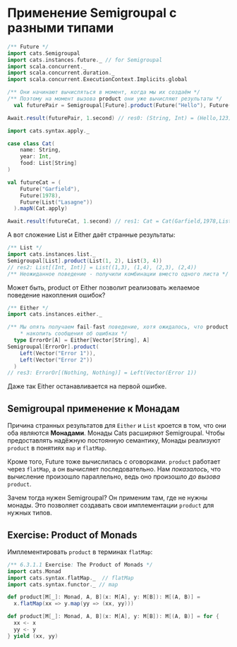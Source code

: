 # Применение Semigroupal с разными типами


```scala
/** Future */
import cats.Semigroupal
import cats.instances.future._ // for Semigroupal
import scala.concurrent._
import scala.concurrent.duration._
import scala.concurrent.ExecutionContext.Implicits.global

/** Они начинают вычисляться в момент, когда мы их создаём */
/** Поэтому на момент вызова product они уже вычисляют результаты */
  val futurePair = Semigroupal[Future].product(Future("Hello"), Future(123))

Await.result(futurePair, 1.second) // res0: (String, Int) = (Hello,123)

import cats.syntax.apply._

case class Cat(
    name: String,
    year: Int,
    food: List[String]
)

val futureCat = (
    Future("Garfield"),
    Future(1978),
    Future(List("Lasagne"))
  ).mapN(Cat.apply)

Await.result(futureCat, 1.second) // res1: Cat = Cat(Garfield,1978,List(Lasagne))
```

А вот сложение List и Either даёт странные результаты:

```scala
/** List */
import cats.instances.list._
Semigroupal[List].product(List(1, 2), List(3, 4))
// res2: List[(Int, Int)] = List((1,3), (1,4), (2,3), (2,4))
/** Неожиданное поведение - получили комбинации вместо одного листа */
```

Может быть, product от Either позволит реализовать желаемое поведение накопления ошибок?

```scala
/** Either */
import cats.instances.either._

/** Мы опять получаем fail-fast поведение, хотя ожидалось, что product сможет
    * накопить сообщения об ошибках */
  type ErrorOr[A] = Either[Vector[String], A]
Semigroupal[ErrorOr].product(
    Left(Vector("Error 1")),
    Left(Vector("Error 2"))
  )
// res3: ErrorOr[(Nothing, Nothing)] = Left(Vector(Error 1))
```

Даже так Either останавливается на первой ошибке.

## Semigroupal применение к Монадам

Причина странных результатов для `Either` и `List` кроется в том, что они оба являются **Монадами**. Монады Cats расширяют Semigroupal. Чтобы предоставлять надёжную постоянную семантику, Монады реализуют `product` в понятиях `map` и `flatMap`. 

Кроме того, Future тоже вычислилась с оговорками. `product` работает через `flatMap`, а он вычисляет последовательно. Нам *показалось*, что вычисление произошло параллельно, ведь оно произошло *до вызова* `product`.

Зачем тогда нужен Semigroupal? Он применим там, где не нужны монады. Это позволяет создавать свои имплементации `product` для нужных типов. 


## Exercise: Product of Monads

Имплементировать `product` в терминах `flatMap`:

```scala
/** 6.3.1.1 Exercise: The Product of Monads */
import cats.Monad
import cats.syntax.flatMap._  // flatMap
import cats.syntax.functor._ // map

def product[M[_]: Monad, A, B](x: M[A], y: M[B]): M[(A, B)] =
  x.flatMap(xx => y.map(yy => (xx, yy)))

def product[M[_]: Monad, A, B](x: M[A], y: M[B]): M[(A, B)] = for {
  xx <- x
  yy <- y
} yield (xx, yy)
```

